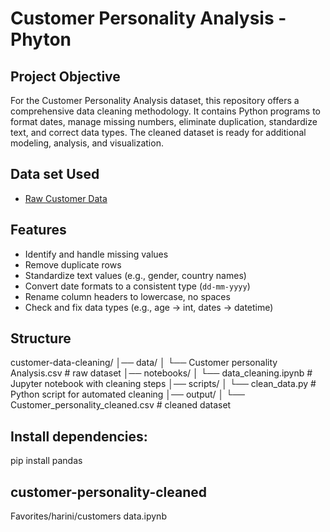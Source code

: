 # Customer Personality Analysis - Phyton 
## Project Objective
For the Customer Personality Analysis dataset, this repository offers a comprehensive data cleaning methodology.  It contains Python programs to format dates, manage missing numbers, eliminate duplication, standardize text, and correct data types.  The cleaned dataset is ready for additional modeling, analysis, and visualization.
## Data set Used
- <a href="https://github.com/nimmagantiharini/Customer-Personality-Analysis-Phyton-.xlsx"> Raw Customer Data</a>
## Features
- Identify and handle missing values
- Remove duplicate rows
- Standardize text values (e.g., gender, country names)
- Convert date formats to a consistent type (`dd-mm-yyyy`)
- Rename column headers to lowercase, no spaces
- Check and fix data types (e.g., age → int, dates → datetime)
## Structure
customer-data-cleaning/
│── data/
│ └── Customer personality Analysis.csv # raw dataset
│── notebooks/
│ └── data_cleaning.ipynb # Jupyter notebook with cleaning steps
│── scripts/
│ └── clean_data.py # Python script for automated cleaning
│── output/
│ └── Customer_personality_cleaned.csv # cleaned dataset

## Install dependencies:
pip install pandas

## customer-personality-cleaned
Favorites/harini/customers data.ipynb
